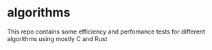 # algorithms
This repo contains some efficiency and perfomance tests for different algorithms using mostly C and Rust 
